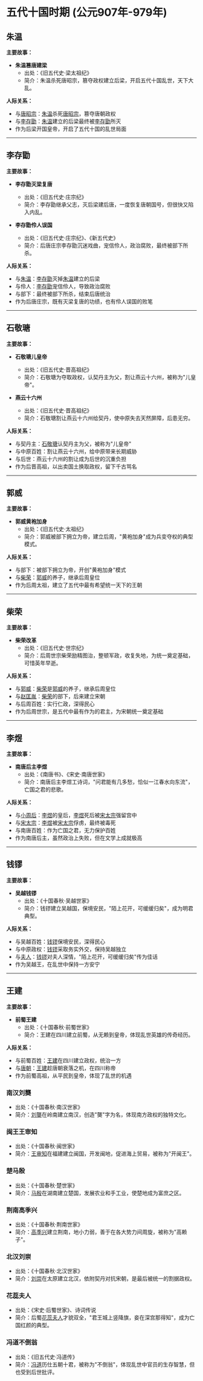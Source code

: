 # 五代十国时期 (公元907年-979年)

## 朱温

**主要故事：**
- **朱温篡唐建梁**
  - 出处：《旧五代史·梁太祖纪》
  - 简介：朱温杀死唐昭宗，篡夺政权建立后梁，开启五代十国乱世，天下大乱。

**人际关系：**
- 与[唐昭宗](#唐昭宗)：[朱温](#朱温)杀死[唐昭宗](#唐昭宗)，篡夺唐朝政权
- 与[李存勖](#李存勖)：[朱温](#朱温)建立的后梁最终被[李存勖](#李存勖)所灭
- 作为后梁开国皇帝，开启了五代十国的乱世局面

---

## 李存勖

**主要故事：**
- **李存勖灭梁复唐**
  - 出处：《旧五代史·庄宗纪》
  - 简介：李存勖继承父志，灭后梁建后唐，一度恢复唐朝国号，但很快又陷入内乱。

- **李存勖伶人误国**
  - 出处：《旧五代史·庄宗纪》、《新五代史》
  - 简介：后唐庄宗李存勖沉迷戏曲，宠信伶人，政治腐败，最终被部下所杀。

**人际关系：**
- 与[朱温](#朱温)：[李存勖](#李存勖)灭掉[朱温](#朱温)建立的后梁
- 与伶人：[李存勖](#李存勖)宠信伶人，导致政治腐败
- 与部下：最终被部下所杀，结束后唐统治
- 作为后唐庄宗，既有灭梁复唐的功绩，也有伶人误国的败笔

---

## 石敬瑭

**主要故事：**
- **石敬瑭儿皇帝**
  - 出处：《旧五代史·晋高祖纪》
  - 简介：石敬瑭为夺取政权，认契丹主为父，割让燕云十六州，被称为"儿皇帝"。

- **燕云十六州**
  - 出处：《旧五代史·晋高祖纪》
  - 简介：石敬瑭割让燕云十六州给契丹，使中原失去天然屏障，后患无穷。

**人际关系：**
- 与契丹主：[石敬瑭](#石敬瑭)认契丹主为父，被称为"儿皇帝"
- 与中原百姓：割让燕云十六州，给中原带来长期威胁
- 与后世：燕云十六州的割让成为后世的沉重负担
- 作为后晋高祖，以出卖国土换取政权，留下千古骂名

---

## 郭威

**主要故事：**
- **郭威黄袍加身**
  - 出处：《旧五代史·太祖纪》
  - 简介：郭威被部下拥立为帝，建立后周，"黄袍加身"成为兵变夺权的典型模式。

**人际关系：**
- 与部下：被部下拥立为帝，开创"黄袍加身"模式
- 与[柴荣](#柴荣)：[郭威](#郭威)的养子，继承后周皇位
- 作为后周太祖，建立了五代中最有希望统一天下的王朝

---

## 柴荣

**主要故事：**
- **柴荣改革**
  - 出处：《旧五代史·世宗纪》
  - 简介：后周世宗柴荣励精图治，整顿军政，收复失地，为统一奠定基础，可惜英年早逝。

**人际关系：**
- 与[郭威](#郭威)：[柴荣](#柴荣)是[郭威](#郭威)的养子，继承后周皇位
- 与[赵匡胤](#赵匡胤)：[柴荣](#柴荣)的部下，后来建立宋朝
- 与后周百姓：实行仁政，深得民心
- 作为后周世宗，是五代中最有作为的君主，为宋朝统一奠定基础

---

## 李煜

**主要故事：**
- **南唐后主李煜**
  - 出处：《南唐书》、《宋史·南唐世家》
  - 简介：南唐后主李煜工诗词，"问君能有几多愁，恰似一江春水向东流"，亡国之君的悲歌。

**人际关系：**
- 与[小周后](#小周后)：[李煜](#李煜)的皇后，[李煜](#李煜)死后被[宋太宗](#宋太宗)强留宫中
- 与[宋太宗](#宋太宗)：[李煜](#李煜)被[宋太宗](#宋太宗)俘虏，最终被毒死
- 与南唐百姓：作为亡国之君，无力保护百姓
- 作为南唐后主，虽然政治上失败，但在文学上成就极高

---

## 钱镠

**主要故事：**
- **吴越钱镠**
  - 出处：《十国春秋·吴越世家》
  - 简介：钱镠建立吴越国，保境安民，"陌上花开，可缓缓归矣"，成为明君典型。

**人际关系：**
- 与吴越百姓：[钱镠](#钱镠)保境安民，深得民心
- 与中原政权：[钱镠](#钱镠)采取务实外交，保持吴越独立
- 与[夫人](#钱镠夫人)：[钱镠](#钱镠)对夫人深情，"陌上花开，可缓缓归矣"传为佳话
- 作为吴越王，在乱世中保持一方安宁

---

## 王建

**主要故事：**
- **前蜀王建**
  - 出处：《十国春秋·前蜀世家》
  - 简介：王建在四川建立前蜀，从无赖到皇帝，体现乱世英雄的传奇经历。

**人际关系：**
- 与前蜀百姓：[王建](#王建)在四川建立政权，统治一方
- 与[唐朝](#唐朝)：[王建](#王建)趁唐朝衰落之机，在四川称帝
- 作为前蜀高祖，从平民到皇帝，体现了乱世的机遇

### 南汉刘龑
- 出处：《十国春秋·南汉世家》
- 简介：[刘龑](#刘龑)在岭南建立南汉，创造"龑"字为名，体现南方政权的独特文化。

### 闽王王审知
- 出处：《十国春秋·闽世家》
- 简介：[王审知](#王审知)在福建建立闽国，开发闽地，促进海上贸易，被称为"开闽王"。

### 楚马殷
- 出处：《十国春秋·楚世家》
- 简介：[马殷](#马殷)在湖南建立楚国，发展农业和手工业，使楚地成为富庶之区。

### 荆南高季兴
- 出处：《十国春秋·荆南世家》
- 简介：[高季兴](#高季兴)建立荆南，地小力弱，善于在各大势力间周旋，被称为"高赖子"。

### 北汉刘崇
- 出处：《十国春秋·北汉世家》
- 简介：[刘崇](#刘崇)在太原建立北汉，依附契丹对抗宋朝，是最后被统一的割据政权。

### 花蕊夫人
- 出处：《宋史·后蜀世家》、诗词传说
- 简介：后蜀[花蕊夫人](#花蕊夫人)才貌双全，"君王城上竖降旗，妾在深宫那得知"，成为亡国红颜的典型。

### 冯道不倒翁
- 出处：《旧五代史·冯道传》
- 简介：[冯道](#冯道)历仕五朝十君，被称为"不倒翁"，体现乱世中官员的生存智慧，但也受到后世批评。